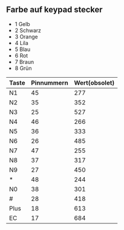 ## Farbe auf keypad stecker

- 1 Gelb
- 2 Schwarz
- 3 Orange
- 4 Lila
- 5 Blau
- 6 Rot
- 7 Braun
- 8 Grün


|Taste|Pinnummern|Wert(obsolet)|
|---|---|---|
|N1|45|277|
|N2|35|352|
|N3|25|527|
|N4|46|266|
|N5|36|333|
|N6|26|485|
|N7|47|255|
|N8|37|317|
|N9|27|450|
|*|48|244|
|N0|38|301|
|#|28|418|
|Plus|18|613|
|EC|17|684|
